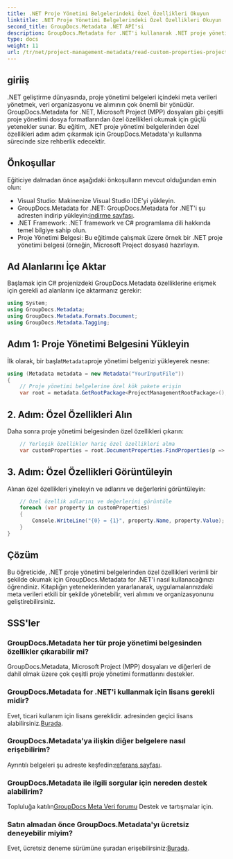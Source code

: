 ```yaml
---
title: .NET Proje Yönetimi Belgelerindeki Özel Özellikleri Okuyun
linktitle: .NET Proje Yönetimi Belgelerindeki Özel Özellikleri Okuyun
second_title: GroupDocs.Metadata .NET API'si
description: GroupDocs.Metadata for .NET'i kullanarak .NET proje yönetimi belgelerinden özel özellikleri nasıl çıkaracağınızı öğrenin. Meta veri yönetiminizi geliştirin.
type: docs
weight: 11
url: /tr/net/project-management-metadata/read-custom-properties-project-management-documents/
---
```

## giriiş
.NET geliştirme dünyasında, proje yönetimi belgeleri içindeki meta verileri yönetmek, veri organizasyonu ve alımının çok önemli bir yönüdür. GroupDocs.Metadata for .NET, Microsoft Project (MPP) dosyaları gibi çeşitli proje yönetimi dosya formatlarından özel özellikleri okumak için güçlü yetenekler sunar. Bu eğitim, .NET proje yönetimi belgelerinden özel özellikleri adım adım çıkarmak için GroupDocs.Metadata'yı kullanma sürecinde size rehberlik edecektir.
## Önkoşullar
Eğiticiye dalmadan önce aşağıdaki önkoşulların mevcut olduğundan emin olun:
- Visual Studio: Makinenize Visual Studio IDE'yi yükleyin.
-  GroupDocs.Metadata for .NET: GroupDocs.Metadata for .NET'i şu adresten indirip yükleyin:[indirme sayfası](https://releases.groupdocs.com/metadata/net/).
- .NET Framework: .NET framework ve C# programlama dili hakkında temel bilgiye sahip olun.
- Proje Yönetimi Belgesi: Bu eğitimde çalışmak üzere örnek bir .NET proje yönetimi belgesi (örneğin, Microsoft Project dosyası) hazırlayın.

## Ad Alanlarını İçe Aktar
Başlamak için C# projenizdeki GroupDocs.Metadata özelliklerine erişmek için gerekli ad alanlarını içe aktarmanız gerekir:
```csharp
using System;
using GroupDocs.Metadata;
using GroupDocs.Metadata.Formats.Document;
using GroupDocs.Metadata.Tagging;
```
## Adım 1: Proje Yönetimi Belgesini Yükleyin
 İlk olarak, bir başlat`Metadata`proje yönetimi belgenizi yükleyerek nesne:
```csharp
using (Metadata metadata = new Metadata("YourInputFile"))
{
    // Proje yönetimi belgelerine özel kök pakete erişin
    var root = metadata.GetRootPackage<ProjectManagementRootPackage>();
```
## 2. Adım: Özel Özellikleri Alın
Daha sonra proje yönetimi belgesinden özel özellikleri çıkarın:
```csharp
    // Yerleşik özellikler hariç özel özellikleri alma
    var customProperties = root.DocumentProperties.FindProperties(p => !p.Tags.Contains(Tags.Document.BuiltIn));
```
## 3. Adım: Özel Özellikleri Görüntüleyin
Alınan özel özellikleri yineleyin ve adlarını ve değerlerini görüntüleyin:
```csharp
    // Özel özellik adlarını ve değerlerini görüntüle
    foreach (var property in customProperties)
    {
        Console.WriteLine("{0} = {1}", property.Name, property.Value);
    }
}
```

## Çözüm
Bu öğreticide, .NET proje yönetimi belgelerinden özel özellikleri verimli bir şekilde okumak için GroupDocs.Metadata for .NET'i nasıl kullanacağınızı öğrendiniz. Kitaplığın yeteneklerinden yararlanarak, uygulamalarınızdaki meta verileri etkili bir şekilde yönetebilir, veri alımını ve organizasyonunu geliştirebilirsiniz.

## SSS'ler
### GroupDocs.Metadata her tür proje yönetimi belgesinden özellikler çıkarabilir mi?
GroupDocs.Metadata, Microsoft Project (MPP) dosyaları ve diğerleri de dahil olmak üzere çok çeşitli proje yönetimi formatlarını destekler.
### GroupDocs.Metadata for .NET'i kullanmak için lisans gerekli midir?
 Evet, ticari kullanım için lisans gereklidir. adresinden geçici lisans alabilirsiniz.[Burada](https://purchase.groupdocs.com/temporary-license/).
### GroupDocs.Metadata'ya ilişkin diğer belgelere nasıl erişebilirim?
 Ayrıntılı belgeleri şu adreste keşfedin:[referans sayfası](https://reference.groupdocs.com/metadata/net/).
### GroupDocs.Metadata ile ilgili sorgular için nereden destek alabilirim?
 Topluluğa katılın[GroupDocs Meta Veri forumu](https://forum.groupdocs.com/c/metadata/14) Destek ve tartışmalar için.
### Satın almadan önce GroupDocs.Metadata'yı ücretsiz deneyebilir miyim?
 Evet, ücretsiz deneme sürümüne şuradan erişebilirsiniz:[Burada](https://releases.groupdocs.com/).
